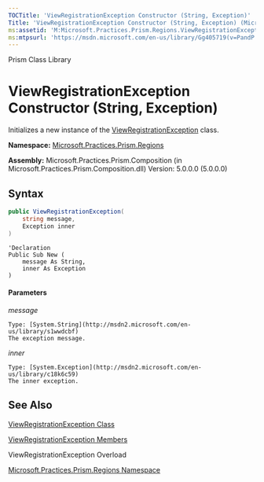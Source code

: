 ```yaml
---
TOCTitle: 'ViewRegistrationException Constructor (String, Exception)'
Title: 'ViewRegistrationException Constructor (String, Exception) (Microsoft.Practices.Prism.Regions)'
ms:assetid: 'M:Microsoft.Practices.Prism.Regions.ViewRegistrationException.\#ctor(System.String,System.Exception)'
ms:mtpsurl: 'https://msdn.microsoft.com/en-us/library/Gg405719(v=PandP.50)'
---
```


Prism Class Library

# ViewRegistrationException Constructor (String, Exception)

Initializes a new instance of the [ViewRegistrationException](https://msdn.microsoft.com/en-us/library/microsoft.practices.prism.regions.viewregistrationexception(v=pandp.50)) class.

**Namespace:** [Microsoft.Practices.Prism.Regions](https://msdn.microsoft.com/en-us/library/microsoft.practices.prism.regions(v=pandp.50))

**Assembly:** Microsoft.Practices.Prism.Composition (in Microsoft.Practices.Prism.Composition.dll) Version: 5.0.0.0 (5.0.0.0)

## Syntax

```C#
public ViewRegistrationException(
	string message,
	Exception inner
)
```

```VB
'Declaration
Public Sub New ( 
	message As String,
	inner As Exception
)
```

#### Parameters

*message*  

	Type: [System.String](http://msdn2.microsoft.com/en-us/library/s1wwdcbf)
	The exception message.

*inner*  

	Type: [System.Exception](http://msdn2.microsoft.com/en-us/library/c18k6c59)
	The inner exception.

## See Also

[ViewRegistrationException Class](https://msdn.microsoft.com/en-us/library/microsoft.practices.prism.regions.viewregistrationexception(v=pandp.50))

[ViewRegistrationException Members](https://msdn.microsoft.com/en-us/library/microsoft.practices.prism.regions.viewregistrationexception_members(v=pandp.50))

ViewRegistrationException Overload

[Microsoft.Practices.Prism.Regions Namespace](https://msdn.microsoft.com/en-us/library/microsoft.practices.prism.regions(v=pandp.50))
